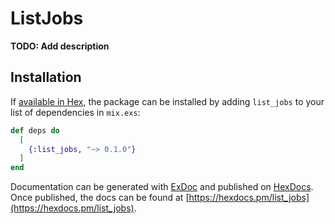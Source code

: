 # ListJobs

**TODO: Add description**

## Installation

If [available in Hex](https://hex.pm/docs/publish), the package can be installed
by adding `list_jobs` to your list of dependencies in `mix.exs`:

```elixir
def deps do
  [
    {:list_jobs, "~> 0.1.0"}
  ]
end
```

Documentation can be generated with [ExDoc](https://github.com/elixir-lang/ex_doc)
and published on [HexDocs](https://hexdocs.pm). Once published, the docs can
be found at [https://hexdocs.pm/list_jobs](https://hexdocs.pm/list_jobs).

